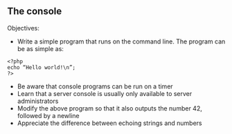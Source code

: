 The console
--

Objectives:

* Write a simple program that runs on the command line. The program can be as simple as:

~~~
<?php
echo “Hello world!\n”;
?>
~~~

* Be aware that console programs can be run on a timer
* Learn that a server console is usually only available to server administrators
* Modify the above program so that it also outputs the number 42, followed by a newline
* Appreciate the difference between echoing strings and numbers
